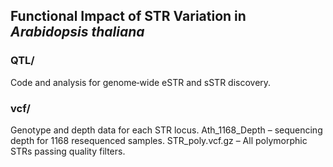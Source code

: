 
## Functional Impact of STR Variation in *Arabidopsis thaliana*

### QTL/
Code and analysis for genome‑wide eSTR and sSTR discovery.

###  vcf/
Genotype and depth data for each STR locus. Ath_1168_Depth – sequencing depth for 1168 resequenced samples. STR_poly.vcf.gz – All polymorphic STRs passing quality filters.
